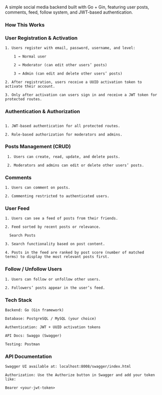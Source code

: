 A simple social media backend built with Go + Gin, featuring user posts, comments, feed, follow system, and JWT-based authentication.

### How This Works

  ### User Registration & Activation
```
1. Users register with email, password, username, and level:

    1 → Normal user
    
    2 → Moderator (can edit other users’ posts)
    
    3 → Admin (can edit and delete other users’ posts)

2. After registration, users receive a UUID activation token to activate their account.

3. Only after activation can users sign in and receive a JWT token for protected routes.

```

### Authentication & Authorization
```

1. JWT-based authentication for all protected routes.

2. Role-based authorization for moderators and admins.
```

### Posts Management (CRUD)
```
 1. Users can create, read, update, and delete posts.

 2. Moderators and admins can edit or delete other users’ posts.
```

### Comments

```
1. Users can comment on posts.

2. Commenting restricted to authenticated users.
```

### User Feed

```
1. Users can see a feed of posts from their friends.

2. Feed sorted by recent posts or relevance.
   
  Search Posts

3. Search functionality based on post content.

4. Posts in the feed are ranked by post score (number of matched terms) to display the most relevant posts first.

```
### Follow / Unfollow Users

```
1. Users can follow or unfollow other users.

2. Followers’ posts appear in the user’s feed.
```

### Tech Stack
```
Backend: Go (Gin framework)

Database: PostgreSQL / MySQL (your choice)

Authentication: JWT + UUID activation tokens

API Docs: Swaggo (Swagger)

Testing: Postman
```

### API Documentation
```
Swagger UI available at: localhost:8008/swagger/index.html

Authorization: Use the Authorize button in Swagger and add your token like:

Bearer <your-jwt-token>
```
